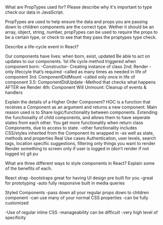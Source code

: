 What are PropTypes used for? Please describe why it's important to type check our data in JavaScript.

PropTypes are used to help ensure the data and props you are passing down to children components are the correct type. Wether it should be an array, object, string, number, propTypes can be used to require the props to be a certain type, or check to see that they pass the proptypes type check.  

 Describe a life-cycle event in React?

Our components have lives: when born, exist, updated 
Be able to act on updates to our components. 
1st life cycle method triggered when component born:
-Constructor- Creating instance of class
2nd: Render
-only lifeccyle that’s required
-called as many times as needed in life of component
3rd: ComponentDidMount
-called only once in life of component
3.5: ComponentDidUpdate
-Method that checks what happens AFTER we Render
4th: Component Will Unmount:
Cleanup of events & handlers


 Explain the details of a Higher Order Component?
 HOC is a function that receives a Component as an argument and returns a new component. Main reason used
 is to Share logic/functionality between components.
 Extending the functionality of child components, and allows them to have seperate states from each other. You get more functionality when return class Components, due to access to state.
-other functionality includes CSS/styles inherited from the Component its wrapped in
-as well as state, methods and properties
Real Use cases
Authentication, user levels, search tags, location specific suggestions, filtering only things you want to render 
Render something to screen only if user is logged in (don’t render if not logged in)
git pu


 What are three different ways to style components in React? Explain some of the benefits of each.

 React strap 
 -bootstraps great for having UI design pre built for you
-great for prototyping
-auto fully responsive built in media queries

Styled Components
-pass down all your regular props down to children component
-can use many of your normal CSS properties
-can be fully customized

-Use of regular inline CSS
-manageability can be difficult
-very high level of specificity